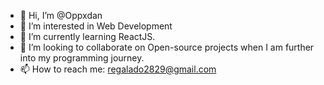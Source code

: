 - 👋 Hi, I’m @Oppxdan
- 👀 I’m interested in Web Development
- 🌱 I’m currently learning ReactJS.
- 💞️ I’m looking to collaborate on Open-source projects when I am further into my programming journey.
- 📫 How to reach me: regalado2829@gmail.com


